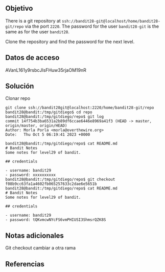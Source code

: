 ## Objetivo
There is a git repository at `ssh://bandit28-git@localhost/home/bandit28-git/repo` via the port `2220`. The password for the user `bandit28-git` is the same as for the user `bandit28`.

Clone the repository and find the password for the next level.
## Datos de acceso
AVanL161y9rsbcJIsFHuw35rjaOM19nR
## Solución

Clonar repo
```
git clone ssh://bandit28git@localhost:2220/home/bandit28-git/repo
bandit28@bandit:/tmp/gitdiego$ cd repo
bandit28@bandit:/tmp/gitdiego/repo$ git log
commit 14f754b3ba6531a2b89df6ccae6446e8969a41f3 (HEAD -> master, origin/master, origin/HEAD)
Author: Morla Porla <morla@overthewire.org>
Date:   Thu Oct 5 06:19:41 2023 +0000

bandit28@bandit:/tmp/gitdiego/repo$ cat README.md
# Bandit Notes
Some notes for level29 of bandit.

## credentials

- username: bandit29
- password: xxxxxxxxxx
bandit28@bandit:/tmp/gitdiego/repo$ git checkout f08b9cc63fa1a4602fb065257633c2dae6e5651b
bandit28@bandit:/tmp/gitdiego/repo$ cat README.md
# Bandit Notes
Some notes for level29 of bandit.

## credentials

- username: bandit29
- password: tQKvmcwNYcFS6vmPHIUSI3ShmsrQZK8S

```

## Notas adicionales
Git checkout cambiar a otra rama
## Referencias
